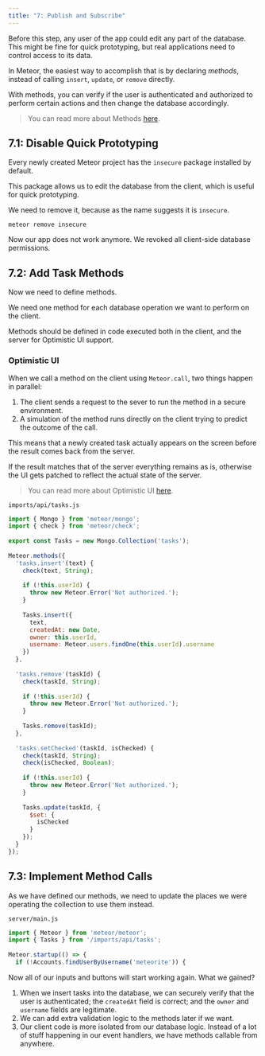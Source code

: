 ```yaml
---
title: "7: Publish and Subscribe"
---
```


Before this step, any user of the app could edit any part of the database. This might be fine for quick prototyping, but real applications need to control access to its data.

In Meteor, the easiest way to accomplish that is by declaring _methods_, instead of calling `insert`, `update`, or `remove` directly.

With methods, you can verify if the user is authenticated and authorized to perform certain actions and then change the database accordingly.

> You can read more about Methods [here](https://guide.meteor.com/methods.html).

## 7.1: Disable Quick Prototyping

Every newly created Meteor project has the `insecure` package installed by default.

This package allows us to edit the database from the client, which is useful for quick prototyping.

We need to remove it, because as the name suggests it is `insecure`.

```
meteor remove insecure
```

Now our app does not work anymore. We revoked all client-side database permissions.

## 7.2: Add Task Methods

Now we need to define methods.

We need one method for each database operation we want to perform on the client.

Methods should be defined in code executed both in the client, and the server for Optimistic UI support.

### Optimistic UI

When we call a method on the client using `Meteor.call`, two things happen in parallel:

1. The client sends a request to the sever to run the method in a secure environment.
2. A simulation of the method runs directly on the client trying to predict the outcome of the call.

This means that a newly created task actually appears on the screen before the result comes back from the server.

If the result matches that of the server everything remains as is, otherwise the UI gets patched to reflect the actual state of the server.

> You can read more about Optimistic UI [here](https://blog.meteor.com/optimistic-ui-with-meteor-67b5a78c3fcf).

`imports/api/tasks.js`
```javascript
import { Mongo } from 'meteor/mongo';
import { check } from 'meteor/check';
 
export const Tasks = new Mongo.Collection('tasks');
 
Meteor.methods({
  'tasks.insert'(text) {
    check(text, String);
 
    if (!this.userId) {
      throw new Meteor.Error('Not authorized.');
    }
 
    Tasks.insert({
      text,
      createdAt: new Date,
      owner: this.userId,
      username: Meteor.users.findOne(this.userId).username
    })
  },
 
  'tasks.remove'(taskId) {
    check(taskId, String);
 
    if (!this.userId) {
      throw new Meteor.Error('Not authorized.');
    }
 
    Tasks.remove(taskId);
  },
 
  'tasks.setChecked'(taskId, isChecked) {
    check(taskId, String);
    check(isChecked, Boolean);
 
    if (!this.userId) {
      throw new Meteor.Error('Not authorized.');
    }
 
    Tasks.update(taskId, {
      $set: {
        isChecked
      }
    });
  }
});
```

## 7.3: Implement Method Calls

As we have defined our methods, we need to update the places we were operating the collection to use them instead.

`server/main.js`
```javascript
import { Meteor } from 'meteor/meteor';
import { Tasks } from '/imports/api/tasks';
 
Meteor.startup(() => {
  if (!Accounts.findUserByUsername('meteorite')) {
```

Now all of our inputs and buttons will start working again. What we gained?

1. When we insert tasks into the database, we can securely verify that the user is authenticated; the `createdAt` field is correct; and the `owner` and `username` fields are legitimate.
1. We can add extra validation logic to the methods later if we want.
1. Our client code is more isolated from our database logic. Instead of a lot of stuff happening in our event handlers, we have methods callable from anywhere.
